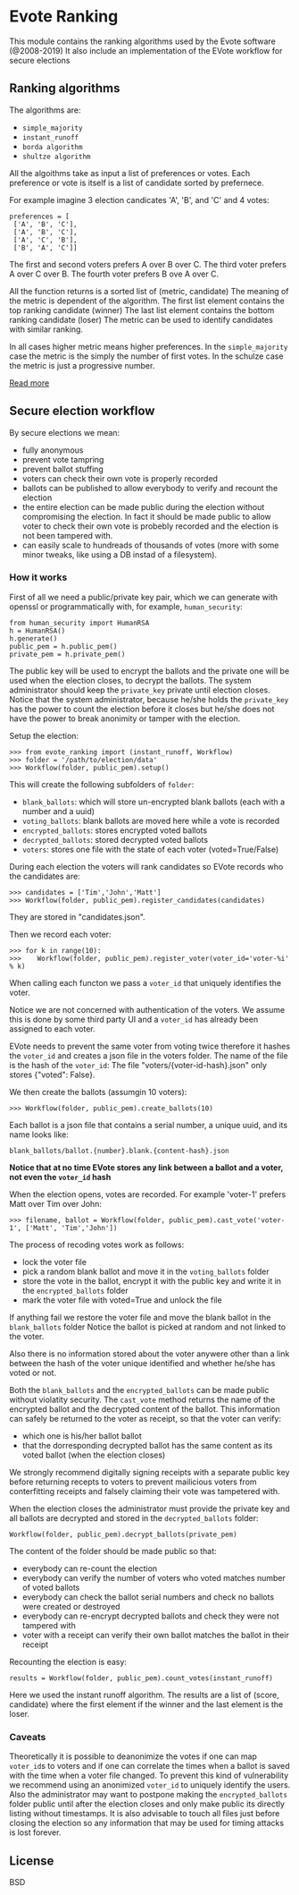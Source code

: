 # Evote Ranking

This module contains the ranking algorithms used by the Evote software (@2008-2019)
It also include an implementation of the EVote workflow for secure elections

## Ranking algorithms

The algorithms are:

- `simple_majority`
- `instant_runoff`
- `borda algorithm`
- `shultze algorithm`

All the algoithms take as input a list of preferences or votes. 
Each preference or vote is itself is a list of candidate sorted by prefernece.

For example imagine 3 election candicates 'A', 'B', and 'C' and 4 votes:

```
preferences = [
 ['A', 'B', 'C'], 
 ['A', 'B', 'C'],
 ['A', 'C', 'B'],
 ['B', 'A', 'C']]
```
The first and second voters prefers A over B over C.
The third voter prefers A over C over B.
The fourth voter prefers B ove A over C.

All the function returns is a sorted list of (metric, candidate)
The meaning of the metric is dependent of the algorithm.
The first list element contains the top ranking candidate (winner)
The last list element contains the bottom ranking candidate (loser)
The metric can be used to identify candidates with similar ranking.

In all cases higher metric means higher preferences.
In the `simple_majority` case the metric is the simply the number of first votes.
In the schulze case the metric is just a progressive number.

[Read more](https://en.wikipedia.org/wiki/Ranked_voting)

## Secure election workflow

By secure elections we mean:

- fully anonymous
- prevent vote tampring
- prevent ballot stuffing
- voters can check their own vote is properly recorded
- ballots can be published to allow everybody to verify and recount the election
- the entire election can be made public during the election without compromising the election. In fact it should be made public to allow voter to check their own vote is probebly recorded and the election is not been tampered with.
- can easily scale to hundreads of thousands of votes (more with some minor tweaks, like using a DB instad of a filesystem).

### How it works

First of all we need a public/private key pair, which we can generate with 
openssl or programmatically with, for example, `human_security`:

```
from human_security import HumanRSA             
h = HumanRSA()
h.generate()
public_pem = h.public_pem()
private_pem = h.private_pem()
```

The public key will be used to encrypt the ballots and the private one will be used when the election 
closes, to decrypt the ballots. The system administrator should keep the `private_key` private until
election closes. Notice that the system administrator, because he/she holds the `private_key` has the power to
count the election before it closes but he/she does not have the power to break anonimity or
tamper with the election.

Setup the election:

```
>>> from evote_ranking import (instant_runoff, Workflow)
>>> folder = '/path/to/election/data'
>>> Workflow(folder, public_pem).setup()
```

This will create the following subfolders of `folder`:

- `blank_ballots`: which will store un-encrypted blank ballots (each with a number and a uuid)
- `voting_ballots`: blank ballots are moved here while a vote is recorded
- `encrypted_ballots`: stores encrypted voted ballots
- `decrypted_ballots`: stored decrypted voted ballots
- `voters`: stores one file with the state of each voter (voted=True/False)

During each election the voters will rank candidates so EVote records who the candidates are:

```
>>> candidates = ['Tim','John','Matt']
>>> Workflow(folder, public_pem).register_candidates(candidates)
```

They are stored in "candidates.json".

Then we record each voter:                       

```            
>>> for k in range(10):
>>>    Workflow(folder, public_pem).register_voter(voter_id='voter-%i' % k)
```

When calling each functon we pass a `voter_id` that uniquely identifies the voter.

Notice we are not concerned with authentication of the voters.
We assume this is done by some third party UI and a `voter_id` has already been assigned to each voter.

EVote needs to prevent the same voter 
from voting twice therefore it hashes the `voter_id` and creates a json file
in the voters folder. The name of the file is the hash of the `voter_id`:
The file "voters/{voter-id-hash}.json" only stores {"voted": False}.

We then create the ballots (assumgin 10 voters):

```
>>> Workflow(folder, public_pem).create_ballots(10)
```

Each ballot is a json file that contains a serial number, a unique uuid, and its name looks like:

`blank_ballots/ballot.{number}.blank.{content-hash}.json`

**Notice that at no time EVote stores any link between a ballot and a voter, not even the `voter_id` hash**

When the election opens, votes are recorded. For example 'voter-1' prefers Matt over Tim over John:

```
>>> filename, ballot = Workflow(folder, public_pem).cast_vote('voter-1', ['Matt', 'Tim','John'])
```

The process of recoding votes work as follows:

- lock the voter file
- pick a random blank ballot and move it in the `voting_ballots` folder
- store the vote in the ballot, encrypt it with the public key and write it in the `encrypted_ballots` folder
- mark the voter file with voted=True and unlock the file

If anything fail we restore the voter file and move the blank ballot in the `blank_ballots` folder
Notice the ballot is picked at random and not linked to the voter.

Also there is no information stored about the voter anywere other than a link between the hash of the voter unique identified and whether he/she has voted or not.

Both the `blank_ballots` and the `encrypted_ballots` can be made public without violatity security.
The `cast_vote` method returns the name of the encrypted ballot and the decrypted content of the ballot.
This information can safely be returned to the voter as receipt, so that the voter can verify:

- which one is his/her ballot ballot
- that the dorresponding decrypted ballot has the same content as its voted ballot (when the election closes) 

We strongly recommend digitally signing receipts with a separate public key before returning recepts to voters
to prevent mailicious voters from conterfitting receipts and falsely claiming their vote was tampetered with.

When the election closes the administrator must provide the private key and all ballots are decrypted 
and stored in the `decrypted_ballots` folder:

```            
Workflow(folder, public_pem).decrypt_ballots(private_pem)
```

The content of the folder should be made public so that:

- everybody can re-count the election
- everybody can verify the number of voters who voted matches number of voted ballots
- everybody can check the ballot serial numbers and check no ballots were created or destroyed
- everybody can re-encrypt decrypted ballots and check they were not tampered with 
- voter with a receipt can verify their own ballot matches the ballot in their receipt

Recounting the election is easy:

```            
results = Workflow(folder, public_pem).count_votes(instant_runoff)
```

Here we used the instant runoff algorithm. The results are a list of (score, candidate) where the first
element if the winner and the last element is the loser.

### Caveats

Theoretically it is possible to deanonimize the votes if one can map `voter_id`s to voters and if one can correlate the times when a ballot is saved with the time when a voter file changed. To prevent this kind of vulnerability we recommend using an anonimized `voter_id` to uniquely identify the users. Also the administrator may want to postpone making the `encrypted_ballots` folder public until after the election closes and only make public its directly listing without timestamps. It is also advisable to touch all files just before closing the election so any information that may be used for timing attacks is lost forever.

## License

BSD
